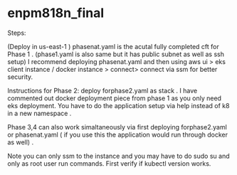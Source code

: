# enpm818n_final

Steps:

(Deploy in us-east-1 )
phasenat.yaml is the acutal fully completed cft for Phase 1 . (phase1.yaml is also same but it has public subnet as well as ssh setup)
I recommend deploying phasenat.yaml and then using aws ui > eks client instance / docker instance > connect> connect via ssm for better security. 

Instructions for Phase 2:
deploy forphase2.yaml as stack . I have commented out docker deployment piece from phase 1 as you only need eks deployment. You have to do the application setup via help instead of k8 in a new namespace . 

Phase 3,4 can also work simaltaneously via first deploying forphase2.yaml or phasenat.yaml ( if you use this the application would run through docker as well)  . 

Note you can only ssm to the instance and you may have to do sudo su and only as root user run commands. First verify if kubectl version works. 
